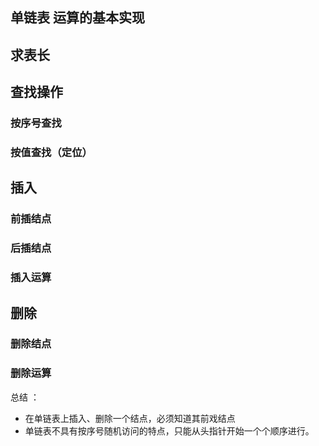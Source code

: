 单链表 运算的基本实现
-----------

## 求表长

## 查找操作

### 按序号查找

### 按值查找（定位）

## 插入

### 前插结点

### 后插结点

### 插入运算

## 删除

### 删除结点

### 删除运算

总结 ：
* 在单链表上插入、删除一个结点，必须知道其前戏结点
* 单链表不具有按序号随机访问的特点，只能从头指针开始一个个顺序进行。
